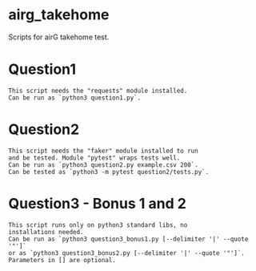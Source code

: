 # airg_takehome
Scripts for airG takehome test.

# Question1
    This script needs the "requests" module installed.
    Can be run as `python3 question1.py`.

# Question2
    This script needs the "faker" module installed to run
    and be tested. Module "pytest" wraps tests well.
    Can be run as `python3 question2.py example.csv 200`.
    Can be tested as `python3 -m pytest question2/tests.py`.

# Question3 - Bonus 1 and 2
    This script runs only on python3 standard libs, no
    installations needed.
    Can be run as `python3 question3_bonus1.py [--delimiter '|' --quote '"']`
    or as `python3 question3_bonus2.py [--delimiter '|' --quote '"']`.
    Parameters in [] are optional.